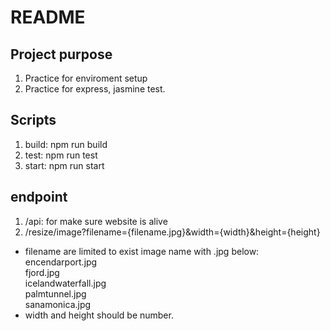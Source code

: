 # README

## Project purpose
1. Practice for enviroment setup
2. Practice for express, jasmine test.

## Scripts
1. build: npm run build
2. test: npm run test
3. start: npm run start

## endpoint
1. /api: for make sure website is alive
2. /resize/image?filename={filename.jpg}&width={width}&height={height}  
- filename are limited to exist image name with .jpg below:  
encendarport.jpg    
fjord.jpg  
icelandwaterfall.jpg\
palmtunnel.jpg\
sanamonica.jpg
- width and height should be number.